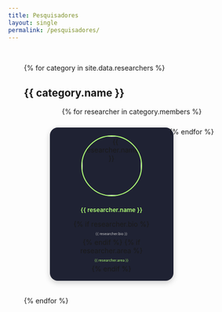 ```yaml
---
title: Pesquisadores
layout: single
permalink: /pesquisadores/
---
```


<style>
.researchers-container {
  padding: 2rem;
}

.category-container {
  display: flex;
  flex-wrap: wrap;
  gap: 1.5rem;
  justify-content: center;
  margin-bottom: 2rem;
}

.researcher {
  background-color: #1f2233;
  border-radius: 1rem;
  box-shadow: 0 4px 12px rgba(0, 0, 0, 0.2);
  width: 220px;
  min-height: 280px;
  padding: 1rem;
  display: flex;
  flex-direction: column;
  align-items: center; /* Centraliza a imagem horizontalmente */
  justify-content: space-between; /* Distribui imagem e nome com espaço entre */
  text-align: center;
  transition: transform 0.3s ease;
}

.researcher:hover {
  transform: translateY(-5px);
}

.researcher-image {
  width: 120px;
  height: 120px;
  object-fit: cover;
  border-radius: 50%;
  border: 2px solid #b0fe76;
  margin-bottom: 0.5rem;
}

.researcher-name {
  font-size: 0.75rem;
  font-weight: 600;
  color: #b0fe76;
  min-height: 2rem;
  display: flex;
  align-items: center;
  justify-content: center;
}


.researcher-name a {
  color: #b0fe76;
  text-decoration: none;
}

.researcher-name a:hover {
  text-decoration: underline;
}

.researcher-link-wrapper {
  text-decoration: none;
  width: 220px;
}

.researcher-link-wrapper:hover .researcher-name {
  text-decoration: underline;
}

.researcher-bio {
  font-size: 0.45rem;
  color: #ccc;
  margin-top: 0.25rem;
}

.researcher-area {
  font-size: 0.45rem;
  color: #b0fe76;
  margin-top: 0.25rem;
}

/* Responsividade */
@media (max-width: 768px) {
  .category-container {
    flex-direction: column;
    align-items: center;
  }
}
</style>


<div class="researchers-container">
    {% for category in site.data.researchers %}
    <h2>{{ category.name }}</h2> 
    <div class="category-container">
        {% for researcher in category.members %}
        <a href="{{ researcher.url }}" class="researcher-link-wrapper">
        <div class="researcher">
            <img src="{{ researcher.image }}" alt="{{ researcher.name }}" class="researcher-image">
            <div class="researcher-name">{{ researcher.name }}</div>
            {% if researcher.bio %}
            <div class="researcher-bio">{{ researcher.bio }}</div>
            {% endif %}
            {% if researcher.area %}
            <div class="researcher-area">{{ researcher.area }}</div>
            {% endif %}
        </div>
        </a>
        {% endfor %}
    </div>
    {% endfor %}
</div>
